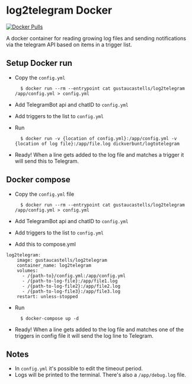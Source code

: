 # log2telegram Docker
<a href="https://hub.docker.com/r/gustaucastells/log2telegram" target="_blank" title="log-to-telegram docker hub">
  <img src="https://img.shields.io/docker/pulls/gustaucastells/log2telegram" alt="Docker Pulls"/>
</a>

A docker container for reading growing log files and sending notifications via the telegram API based on items in a trigger list.

## Setup Docker run
- Copy the `config.yml`

        $ docker run --rm --entrypoint cat gustaucastells/log2telegram  /app/config.yml > config.yml

- Add TelegramBot api and chatID to `config.yml`
- Add triggers to the list to `config.yml`
- Run

        $ docker run -v {location of config.yml}:/app/config.yml -v {location of log file}:/app/file.log dickverbunt/logtotelegram

- Ready! When a line gets added to the log file and matches a trigger it will send this to Telegram.

## Docker compose
- Copy the `config.yml` file

        $ docker run --rm --entrypoint cat gustaucastells/log2telegram  /app/config.yml > config.yml

- Add TelegramBot api and chatID to `config.yml`
- Add triggers to the list to `config.yml`
- Add this to compose.yml
```
log2telegram:
    image: gustaucastells/log2telegram
    container_name: log2telegram
    volumes:
      - /{path-to}/config.yml:/app/config.yml
      - /{path-to-log-file}:/app/file1.log
      - /{path-to-log-file2}:/app/file2.log
      - /{path-to-log-file3}:/app/file3.log
    restart: unless-stopped
```
- Run

        $ docker-compose up -d

- Ready! When a line gets added to the log file and matches one of the triggers in config file it will send the log line to Telegram.

## Notes

- In `config.yml` it's possible to edit the timeout period.
- Logs will be printed to the terminal. There's also a `/app/debug.log` file.

